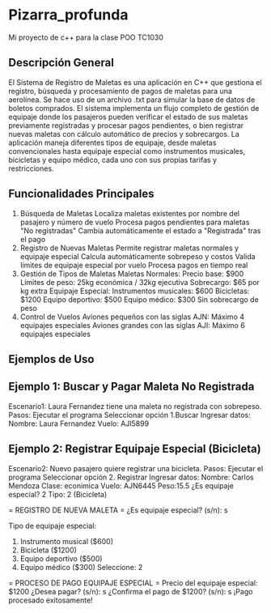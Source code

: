 # Pizarra_profunda
Mi proyecto de c++ para la clase POO TC1030

## Descripción General
El Sistema de Registro de Maletas es una aplicación en C++ que gestiona el registro, búsqueda y procesamiento de pagos de maletas para una aerolínea. Se hace uso de un archivo .txt para simular la base de datos de boletos comprados.
El sistema implementa un flujo completo de gestión de equipaje donde los pasajeros pueden verificar el estado de sus maletas previamente registradas y procesar pagos pendientes, o bien registrar nuevas maletas con cálculo automático de precios y sobrecargos. La aplicación maneja diferentes tipos de equipaje, desde maletas convencionales hasta equipaje especial como instrumentos musicales, bicicletas y equipo médico, cada uno con sus propias tarifas y restricciones.

## Funcionalidades Principales
1. Búsqueda de Maletas
Localiza maletas existentes por nombre del pasajero y número de vuelo
Procesa pagos pendientes para maletas "No registradas"
Cambia automáticamente el estado a "Registrada" tras el pago
2. Registro de Nuevas Maletas
Permite registrar maletas normales y equipaje especial
Calcula automáticamente sobrepeso y costos
Valida límites de equipaje especial por vuelo
Procesa pagos en tiempo real
3. Gestión de Tipos de Maletas
Maletas Normales:
Precio base: $900
Límites de peso: 25kg económica / 32kg ejecutiva
Sobrecargo: $65 por kg extra
Equipaje Especial:
Instrumentos musicales: $600
Bicicletas: $1200
Equipo deportivo: $500
Equipo médico: $300
Sin sobrecargo de peso
4. Control de Vuelos
Aviones pequeños con las siglas AJN: Máximo 4 equipajes especiales
Aviones grandes con las siglas AJI: Máximo 6 equipajes especiales


## Ejemplos de Uso
## Ejemplo 1: Buscar y Pagar Maleta No Registrada
Escenario1: Laura Fernandez tiene una maleta no registrada con sobrepeso.
Pasos:
Ejecutar el programa
Seleccionar opción 1.Buscar
Ingresar datos:
Nombre: Laura Fernandez
Vuelo: AJI5899



## Ejemplo 2: Registrar Equipaje Especial (Bicicleta)
Escenario2: Nuevo pasajero quiere registrar una bicicleta.
Pasos:
Ejecutar el programa
Seleccionar opción 2. Registrar
Ingresar datos:
Nombre: Carlos Mendoza
Clase: econimica
Vuelo: AJN6445
Peso:15.5
¿Es equipaje especial? 2
Tipo: 2 (Bicicleta)

= REGISTRO DE NUEVA MALETA =
¿Es equipaje especial? (s/n): s

Tipo de equipaje especial:
1. Instrumento musical ($600)
2. Bicicleta ($1200)
3. Equipo deportivo ($500)
4. Equipo médico ($300)
Seleccione: 2

= PROCESO DE PAGO EQUIPAJE ESPECIAL =
Precio del equipaje especial: $1200
¿Desea pagar? (s/n): s
¿Confirma el pago de $1200? (s/n): s
¡Pago procesado exitosamente!
